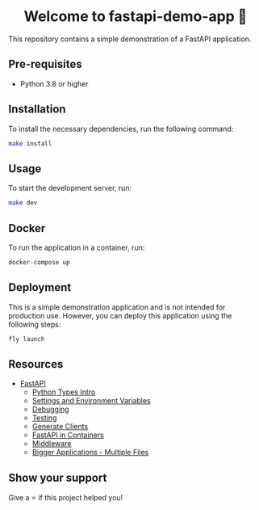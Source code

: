 <h1 align="center">Welcome to fastapi-demo-app 👋</h1>
<p>
  This repository contains a simple demonstration of a FastAPI application.
</p>

## Pre-requisites

- Python 3.8 or higher

## Installation

To install the necessary dependencies, run the following command:

```sh
make install
```

## Usage

To start the development server, run:

```sh
make dev
```

## Docker

To run the application in a container, run:

```sh
docker-compose up
```

## Deployment

This is a simple demonstration application and is not intended for production use. However, you can deploy this application using the following steps:

```sh
fly launch
```

## Resources

- [FastAPI](https://fastapi.tiangolo.com/)
  - [Python Types Intro](https://fastapi.tiangolo.com/python-types/)
  - [Settings and Environment Variables](https://fastapi.tiangolo.com/advanced/settings/)
  - [Debugging](https://fastapi.tiangolo.com/tutorial/debugging/)
  - [Testing](https://fastapi.tiangolo.com/tutorial/testing/)
  - [Generate Clients](https://fastapi.tiangolo.com/advanced/generate-clients/)
  - [FastAPI in Containers](https://fastapi.tiangolo.com/deployment/docker/)
  - [Middleware](https://fastapi.tiangolo.com/tutorial/middleware/)
  - [Bigger Applications - Multiple Files](https://fastapi.tiangolo.com/tutorial/bigger-applications/)

## Show your support

Give a ⭐️ if this project helped you!
